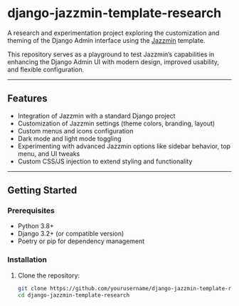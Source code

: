 # django-jazzmin-template-research

A research and experimentation project exploring the customization and theming of the Django Admin interface using the [Jazzmin](https://github.com/farridav/django-jazzmin) template. 

This repository serves as a playground to test Jazzmin’s capabilities in enhancing the Django Admin UI with modern design, improved usability, and flexible configuration.

---

## Features

- Integration of Jazzmin with a standard Django project
- Customization of Jazzmin settings (theme colors, branding, layout)
- Custom menus and icons configuration
- Dark mode and light mode toggling
- Experimenting with advanced Jazzmin options like sidebar behavior, top menu, and UI tweaks
- Custom CSS/JS injection to extend styling and functionality

---

## Getting Started

### Prerequisites

- Python 3.8+
- Django 3.2+ (or compatible version)
- Poetry or pip for dependency management

### Installation

1. Clone the repository:
   ```bash
   git clone https://github.com/yourusername/django-jazzmin-template-research.git
   cd django-jazzmin-template-research
